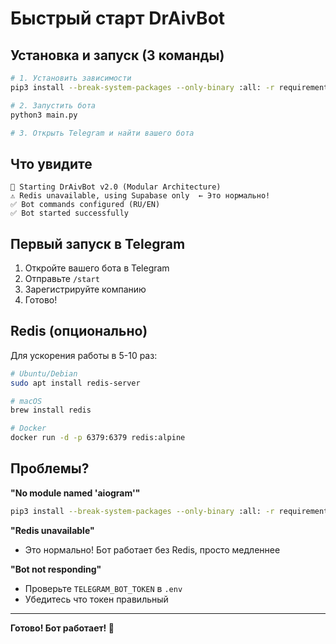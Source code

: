 # Быстрый старт DrAivBot

## Установка и запуск (3 команды)

```bash
# 1. Установить зависимости
pip3 install --break-system-packages --only-binary :all: -r requirements.txt

# 2. Запустить бота
python3 main.py

# 3. Открыть Telegram и найти вашего бота
```

## Что увидите

```
🚀 Starting DrAivBot v2.0 (Modular Architecture)
⚠️ Redis unavailable, using Supabase only  ← Это нормально!
✅ Bot commands configured (RU/EN)
✅ Bot started successfully
```

## Первый запуск в Telegram

1. Откройте вашего бота в Telegram
2. Отправьте `/start`
3. Зарегистрируйте компанию
4. Готово!

## Redis (опционально)

Для ускорения работы в 5-10 раз:

```bash
# Ubuntu/Debian
sudo apt install redis-server

# macOS
brew install redis

# Docker
docker run -d -p 6379:6379 redis:alpine
```

## Проблемы?

**"No module named 'aiogram'"**
```bash
pip3 install --break-system-packages --only-binary :all: -r requirements.txt
```

**"Redis unavailable"**
- Это нормально! Бот работает без Redis, просто медленнее

**"Bot not responding"**
- Проверьте `TELEGRAM_BOT_TOKEN` в `.env`
- Убедитесь что токен правильный

---

**Готово! Бот работает! 🚀**
